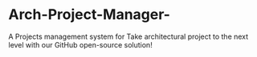 # Arch-Project-Manager-
A Projects management system for Take architectural project to the next level with our GitHub open-source solution! 
